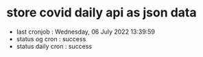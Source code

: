 # store covid daily api as json data

- last cronjob : Wednesday, 06 July 2022 13:39:59
- status og cron : success
- status daily cron : success
      
      
